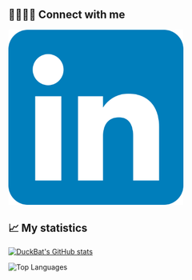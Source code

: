 ## 🫱🏻‍🫲🏿 Connect with me

<a href="https://www.linkedin.com/in/dangchan/"><img src="/icons/LinkedIn_icon.svg.png" width="350" title="hover text" ></a>

## 📈 My statistics

[![DuckBat's GitHub stats](https://github-readme-stats.vercel.app/api?username=duckbat&show_icons=true&theme=dracula&rank_icon=github)](https://github.com/duckbat?tab=repositories)

![Top Languages](https://github-readme-stats.vercel.app/api/top-langs/?username=duckbat&layout=compact&theme=dracula)